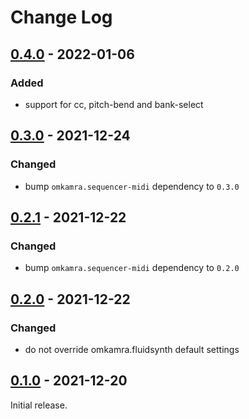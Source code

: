 # Change Log

## [0.4.0] - 2022-01-06

### Added

- support for cc, pitch-bend and bank-select

## [0.3.0] - 2021-12-24

### Changed

- bump `omkamra.sequencer-midi` dependency to `0.3.0`

## [0.2.1] - 2021-12-22

### Changed

- bump `omkamra.sequencer-midi` dependency to `0.2.0`

## [0.2.0] - 2021-12-22

### Changed

- do not override omkamra.fluidsynth default settings

## [0.1.0] - 2021-12-20

Initial release.

[0.4.0]: https://github.com/omkamra/sequencer-fluidsynth/compare/0.3.0...0.4.0
[0.3.0]: https://github.com/omkamra/sequencer-fluidsynth/compare/0.2.1...0.3.0
[0.2.1]: https://github.com/omkamra/sequencer-fluidsynth/compare/0.2.0...0.2.1
[0.2.0]: https://github.com/omkamra/sequencer-fluidsynth/compare/0.1.0...0.2.0
[0.1.0]: https://github.com/omkamra/sequencer-fluidsynth/tree/0.1.0
